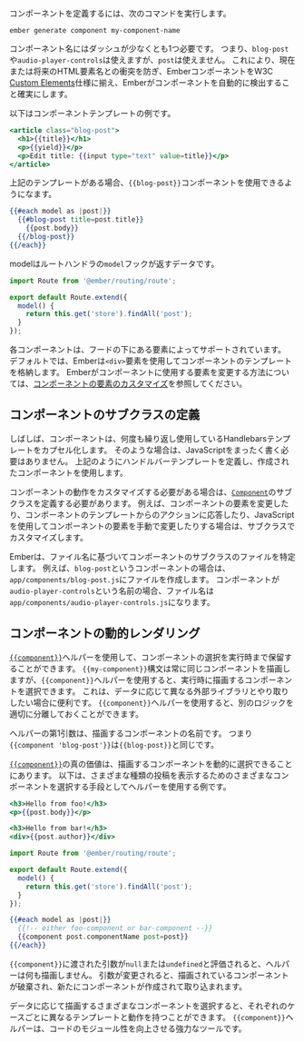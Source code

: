 <!--
To define a component, run:
-->

コンポーネントを定義するには、次のコマンドを実行します。

```shell
ember generate component my-component-name
```

<!--
Components must have at least one dash in their name. So `blog-post` is an acceptable
name, and so is `audio-player-controls`, but `post` is not. This prevents clashes with
current or future HTML element names, aligns Ember components with the W3C [Custom
Elements](https://dvcs.w3.org/hg/webcomponents/raw-file/tip/spec/custom/index.html)
spec, and ensures Ember detects the components automatically.
-->

コンポーネント名にはダッシュが少なくとも1つ必要です。
つまり、`blog-post`や`audio-player-controls`は使えますが、`post`は使えません。
これにより、現在または将来のHTML要素名との衝突を防ぎ、EmberコンポーネントをW3C [Custom
Elements](https://dvcs.w3.org/hg/webcomponents/raw-file/tip/spec/custom/index.html)仕様に揃え、Emberがコンポーネントを自動的に検出すること確実にします。

<!--
A sample component template could look like this:
-->

以下はコンポーネントテンプレートの例です。

```app/templates/components/blog-post.hbs
<article class="blog-post">
  <h1>{{title}}</h1>
  <p>{{yield}}</p>
  <p>Edit title: {{input type="text" value=title}}</p>
</article>
```

<!--
Given the above template, you can now use the `{{blog-post}}` component:
-->

上記のテンプレートがある場合、`{{blog-post}}`コンポーネントを使用できるようになます。

```app/templates/index.hbs
{{#each model as |post|}}
  {{#blog-post title=post.title}}
    {{post.body}}
  {{/blog-post}}
{{/each}}
```

<!--
Its model is populated in `model` hook in the route handler:
-->

modelはルートハンドラの`model`フックが返すデータです。

```app/routes/index.js
import Route from '@ember/routing/route';

export default Route.extend({
  model() {
    return this.get('store').findAll('post');
  }
});
```

<!--
Each component is backed by an element under the hood. By default, 
Ember will use a `<div>` element to contain your component's template.
To learn how to change the element Ember uses for your component, see
[Customizing a Component's
Element](../customizing-a-components-element).
-->

各コンポーネントは、フードの下にある要素によってサポートされています。
デフォルトでは、Emberは`<div>`要素を使用してコンポーネントのテンプレートを格納します。
Emberがコンポーネントに使用する要素を変更する方法については、[コンポーネントの要素のカスタマイズ](../customizing-a-components-element)を参照してください。

<!--
## Defining a Component Subclass
-->

## コンポーネントのサブクラスの定義

<!--
Often times, your components will just encapsulate certain snippets of
Handlebars templates that you find yourself using over and over. In
those cases, you do not need to write any JavaScript at all. Define
the Handlebars template as described above and use the component that is
created.
-->

しばしば、コンポーネントは、何度も繰り返し使用しているHandlebarsテンプレートをカプセル化します。
そのような場合は、JavaScriptをまったく書く必要はありません。
上記のようにハンドルバーテンプレートを定義し、作成されたコンポーネントを使用します。

<!--
If you need to customize the behavior of the component you'll
need to define a subclass of [`Component`](https://www.emberjs.com/api/ember/2.16/classes/Component). For example, you would
need a custom subclass if you wanted to change a component's element,
respond to actions from the component's template, or manually make
changes to the component's element using JavaScript.
-->

コンポーネントの動作をカスタマイズする必要がある場合は、[`Component`](https://www.emberjs.com/api/ember/2.16/classes/Component)のサブクラスを定義する必要があります。
例えば、コンポーネントの要素を変更したり、コンポーネントのテンプレートからのアクションに応答したり、JavaScriptを使用してコンポーネントの要素を手動で変更したりする場合は、サブクラスでカスタマイズします。

<!--
Ember knows which subclass powers a component based on its filename. For
example, if you have a component called `blog-post`, you would create a
file at `app/components/blog-post.js`. If your component was called
`audio-player-controls`, the file name would be at
`app/components/audio-player-controls.js`.
-->

Emberは、ファイル名に基づいてコンポーネントのサブクラスのファイルを特定します。
例えば、`blog-post`というコンポーネントの場合は、`app/components/blog-post.js`にファイルを作成します。
コンポーネントが`audio-player-controls`という名前の場合、ファイル名は`app/components/audio-player-controls.js`になります。

<!--
## Dynamically rendering a component
-->

## コンポーネントの動的レンダリング

<!--
The [`{{component}}`](https://www.emberjs.com/api/ember/2.16/classes/Ember.Templates.helpers/methods/component?anchor=component) helper can be used to defer the selection of a component to
run time. The `{{my-component}}` syntax always renders the same component,
while using the `{{component}}` helper allows choosing a component to render on
the fly. This is useful in cases where you want to interact with different
external libraries depending on the data. Using the `{{component}}` helper would
allow you to keep different logic well separated.
-->

[`{{component}}`](https://www.emberjs.com/api/ember/2.16/classes/Ember.Templates.helpers/methods/component?anchor=component)ヘルパーを使用して、コンポーネントの選択を実行時まで保留することができます。
`{{my-component}}`構文は常に同じコンポーネントを描画しますが、`{{component}}`ヘルパーを使用すると、実行時に描画するコンポーネントを選択できます。
これは、データに応じて異なる外部ライブラリとやり取りしたい場合に便利です。
`{{component}}`ヘルパーを使用すると、別のロジックを適切に分離しておくことができます。

<!--
The first parameter of the helper is the name of a component to render, as a
string. So `{{component 'blog-post'}}` is the same as using `{{blog-post}}`.
-->

ヘルパーの第1引数は、描画するコンポーネントの名前です。
つまり`{{component 'blog-post'}}`は`{{blog-post}}`と同じです。

<!--
The real value of [`{{component}}`](https://www.emberjs.com/api/ember/2.16/classes/Ember.Templates.helpers/methods/component?anchor=component) comes from being able to dynamically pick
the component being rendered. Below is an example of using the helper as a
means of choosing different components for displaying different kinds of posts:
-->

[`{{component}}`](https://www.emberjs.com/api/ember/2.16/classes/Ember.Templates.helpers/methods/component?anchor=component)の真の価値は、描画するコンポーネントを動的に選択できることにあります。
以下は、さまざまな種類の投稿を表示するためのさまざまなコンポーネントを選択する手段としてヘルパーを使用する例です。

```app/templates/components/foo-component.hbs
<h3>Hello from foo!</h3>
<p>{{post.body}}</p>
```

```app/templates/components/bar-component.hbs
<h3>Hello from bar!</h3>
<div>{{post.author}}</div>
```

```app/routes/index.js
import Route from '@ember/routing/route';

export default Route.extend({
  model() {
    return this.get('store').findAll('post');
  }
});
```

```app/templates/index.hbs
{{#each model as |post|}}
  {{!-- either foo-component or bar-component --}}
  {{component post.componentName post=post}}
{{/each}}
```

<!--
When the parameter passed to `{{component}}` evaluates to `null` or `undefined`,
the helper renders nothing. When the parameter changes, the currently rendered
component is destroyed and the new component is created and brought in.
-->

`{{component}}`に渡された引数が`null`または`undefined`と評価されると、ヘルパーは何も描画しません。
引数が変更されると、描画されているコンポーネントが破棄され、新たにコンポーネントが作成されて取り込まれます。

<!--
Picking different components to render in response to the data allows you to
have different template and behavior for each case. The `{{component}}` helper
is a powerful tool for improving code modularity.
-->

データに応じて描画するさまざまなコンポーネントを選択すると、それぞれのケースごとに異なるテンプレートと動作を持つことができます。
`{{component}}`ヘルパーは、コードのモジュール性を向上させる強力なツールです。
